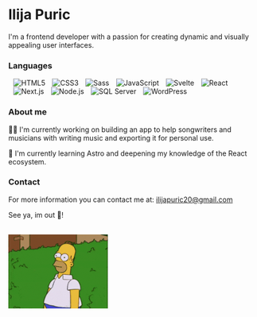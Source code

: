 # Ilija Puric

I'm a frontend developer with a passion for creating dynamic and visually appealing user interfaces.

### Languages

<img
  width="50px"
  style="padding-left:10px"
  alt="HTML5"
  src="https://cdn.jsdelivr.net/gh/devicons/devicon@latest/icons/html5/html5-original.svg"
/>
<img
  width="50px"
  style="padding-left:10px"
  alt="CSS3"
  src="https://cdn.jsdelivr.net/gh/devicons/devicon@latest/icons/css3/css3-original.svg"
/>
<img
  width="50px"
  style="padding-left:10px"
  alt="Sass"
  src="https://cdn.jsdelivr.net/gh/devicons/devicon@latest/icons/sass/sass-original.svg"
/>
<img
  width="50px"
  style="padding-left:10px"
  alt="JavaScript"
  src="https://cdn.jsdelivr.net/gh/devicons/devicon@latest/icons/javascript/javascript-original.svg"
/>
<img
  width="50px"
  style="padding-left:10px"
  alt="Svelte"
  src="https://cdn.jsdelivr.net/gh/devicons/devicon@latest/icons/svelte/svelte-original.svg"
/>
<img
  width="50px"
  style="padding-left:10px"
  alt="React"
  src="https://cdn.jsdelivr.net/gh/devicons/devicon@latest/icons/react/react-original.svg"
/>
<img
  width="50px"
  style="padding-left:10px"
  alt="Next.js"
  src="https://cdn.jsdelivr.net/gh/devicons/devicon@latest/icons/nextjs/nextjs-original.svg"
/>
<img
  width="50px"
  style="padding-left:10px"
  alt="Node.js"
  src="https://cdn.jsdelivr.net/gh/devicons/devicon@latest/icons/nodejs/nodejs-original-wordmark.svg"
/>
<img
  width="50px"
  style="padding-left:10px"
  alt="SQL Server"
  src="https://cdn.jsdelivr.net/gh/devicons/devicon@latest/icons/microsoftsqlserver/microsoftsqlserver-original.svg"
/>
<img
  width="50px"
  style="padding-left:10px"
  alt="WordPress"
  src="https://cdn.jsdelivr.net/gh/devicons/devicon@latest/icons/wordpress/wordpress-original.svg"
/>

### About me

👩‍💻 I'm currently working on building an app to help songwriters and musicians with writing music and exporting it for personal use.

🧠 I'm currently learning Astro and deepening my knowledge of the React ecosystem.

### Contact

For more information you can contact me at: ilijapuric20@gmail.com

See ya, im out 👋!

<br/>
<img
  width="200px"
  src="static/the-simpsons-homer-simpson.gif"
  alt="hommer in bush"
/>
